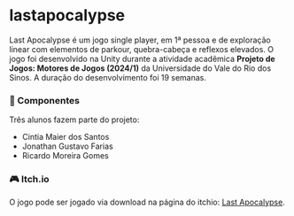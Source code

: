 # lastapocalypse
Last Apocalypse é um jogo single player, em 1ª pessoa e de exploração linear com elementos de parkour, quebra-cabeça e reflexos elevados. O jogo foi desenvolvido na Unity durante a atividade acadêmica **Projeto de Jogos: Motores de Jogos (2024/1)** da Universidade do Vale do Rio dos Sinos. A duração do desenvolvimento foi 19 semanas.

### 👥 Componentes
Três alunos fazem parte do projeto: 
* Cintia Maier dos Santos
* Jonathan Gustavo Farias
* Ricardo Moreira Gomes

### 🎮 Itch.io
O jogo pode ser jogado via download na página do itchio: [Last Apocalypse](https://rikmgomes.itch.io/last-apocalypse).
